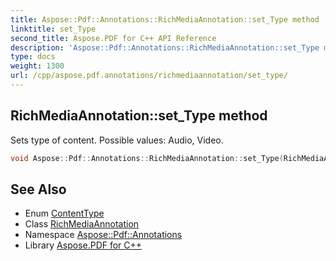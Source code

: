 ```yaml
---
title: Aspose::Pdf::Annotations::RichMediaAnnotation::set_Type method
linktitle: set_Type
second_title: Aspose.PDF for C++ API Reference
description: 'Aspose::Pdf::Annotations::RichMediaAnnotation::set_Type method. Sets type of content. Possible values: Audio, Video in C++.'
type: docs
weight: 1300
url: /cpp/aspose.pdf.annotations/richmediaannotation/set_type/
---
```

## RichMediaAnnotation::set_Type method


Sets type of content. Possible values: Audio, Video.

```cpp
void Aspose::Pdf::Annotations::RichMediaAnnotation::set_Type(RichMediaAnnotation::ContentType value)
```

## See Also

* Enum [ContentType](../contenttype/)
* Class [RichMediaAnnotation](../)
* Namespace [Aspose::Pdf::Annotations](../../)
* Library [Aspose.PDF for C++](../../../)
